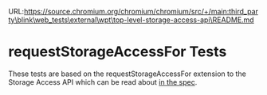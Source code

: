 URL:https://source.chromium.org/chromium/chromium/src/+/main:third_party\blink\web_tests\external\wpt\top-level-storage-access-api\README.md
# requestStorageAccessFor Tests
These tests are based on the requestStorageAccessFor extension to the Storage Access API which can be read about [in the spec](https://privacycg.github.io/requestStorageAccessFor/).
